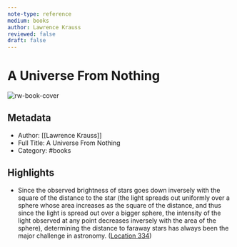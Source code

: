 ```yaml
---
note-type: reference
medium: books
author: Lawrence Krauss
reviewed: false
draft: false
---
```

# A Universe From Nothing

![rw-book-cover](https://images-na.ssl-images-amazon.com/images/I/51eHhjPTXIL._SL200_.jpg)

## Metadata
- Author: [[Lawrence Krauss]]
- Full Title: A Universe From Nothing
- Category: #books

## Highlights
- Since the observed brightness of stars goes down inversely with the square of the distance to the star (the light spreads out uniformly over a sphere whose area increases as the square of the distance, and thus since the light is spread out over a bigger sphere, the intensity of the light observed at any point decreases inversely with the area of the sphere), determining the distance to faraway stars has always been the major challenge in astronomy. ([Location 334](https://readwise.io/to_kindle?action=open&asin=B004T4KQJS&location=334))
